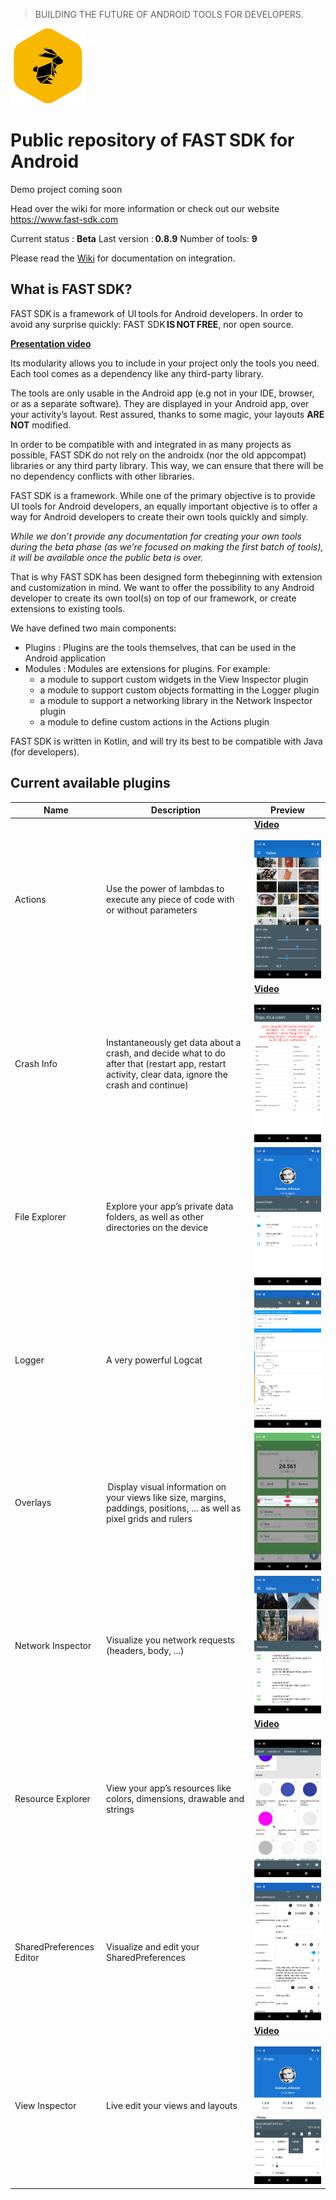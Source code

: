 > BUILDING THE FUTURE OF ANDROID TOOLS FOR DEVELOPERS.

![Logo](./assets/images/fast_logo.png)

# Public repository of FAST SDK for Android

Demo project coming soon

Head over the wiki for more information or check out our website https://www.fast-sdk.com

Current status : **Beta**
Last version : **0.8.9**
Number of tools: **9**

Please read the [Wiki](https://github.com/ToolsForDevs/FAST-SDK-Android/wiki/First-steps) for documentation on integration.

## What is FAST SDK?
FAST SDK is a framework of UI tools for Android developers. In order to avoid any surprise quickly: FAST SDK **IS NOT FREE**, nor open source.

**[Presentation video](https://www.youtube.com/watch?v=d_KzA5wDB10)**

Its modularity allows you to include in your project only the tools you need. Each tool comes as a dependency like any third-party library.

The tools are only usable in the Android app (e.g not in your IDE, browser, or as a separate software). They are displayed in your Android app, over your activity’s layout. Rest assured, thanks to some magic, your layouts **ARE NOT** modified.

In order to be compatible with and integrated in as many projects as possible, FAST SDK do not rely on the androidx (nor the old appcompat) libraries or any third party library. This way, we can ensure that there will be no dependency conflicts with other libraries.

FAST SDK is a framework. While one of the primary objective is to provide UI tools for Android developers, an equally important objective is to offer a way for Android developers to create their own tools quickly and simply.

*While we don’t provide any documentation for creating your own tools during the beta phase (as we’re focused on making the first batch of tools), it will be available once the public beta is over.*

That is why FAST SDK has been designed form thebeginning with extension and customization in mind. We want to offer the possibility to any Android developer to create its own tool(s) on top of our framework, or create extensions to existing tools.

We have defined two main components:
* Plugins : Plugins are the tools themselves, that can be used in the Android application
* Modules : Modules are extensions for plugins. For example:
  * a module to support custom widgets in the View Inspector plugin
  * a module to support custom objects formatting in the Logger plugin
  * a module to support a networking library in the Network Inspector plugin
  * a module to define custom actions in the Actions plugin

FAST SDK is written in Kotlin, and will try its best to be compatible with Java (for developers).


## Current available plugins
Name | Description | Preview
---- | ----------- | -------
Actions |Use the power of lambdas to execute any piece of code with or without parameters | **[Video](https://www.youtube.com/watch?v=F962GEgVUOY)**<br/><br/> ![screenshot](./assets/images/actions.jpg)
Crash Info | Instantaneously get data about a crash, and decide what to do after that (restart app, restart activity, clear data, ignore the crash and continue) | **[Video](https://www.youtube.com/watch?v=zYuKsefqR7U)**<br/><br/> ![screenshot](./assets/images/crash_info.png)
File Explorer | Explore your app’s private data folders, as well as other directories on the device | ![screenshot](./assets/images/file_explorer.jpg)
Logger | A very powerful Logcat | ![screenshot](./assets/images/logger.jpg)
Overlays | Display visual information on your views like size, margins, paddings, positions, ... as well as pixel grids and rulers | ![screenshot](./assets/images/overlay.jpg)
Network Inspector | Visualize you network requests (headers, body, ...) | ![screenshot](./assets/images/network_inspector.jpg)
Resource Explorer | View your app’s resources like colors, dimensions, drawable and strings | **[Video](https://www.youtube.com/watch?v=8geHl8vYMFM)**<br/><br/> ![screenshot](./assets/images/resource_explorer.jpg)
SharedPreferences Editor | Visualize and edit your SharedPreferences | ![screenshot](./assets/images/shared_preferences.jpg)
View Inspector | Live edit your views and layouts | **[Video](https://www.youtube.com/watch?v=urumZQpa83I)**<br/><br/>  ![screenshot](./assets/images/view_inspector.jpg)

